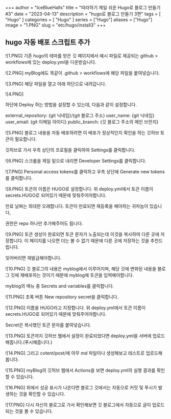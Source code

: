 +++
author = "IceBlueHalls"
title = "따라하기 제일 쉬운 Hugo로 블로그 만들기 #3"
date = "2023-04-13"
description = "hugo로 블로그 만들기 3편"
tags = [
    "Hugo"
]
categories = [
    "Hugo"
]
series = ["Hugo"]
aliases = ["Hugo"]
image = "1.PNG"
slug = "etc/hugo/install3"
+++

## hugo 자동 배포 스크립트 추가

![1.PNG]
기존 hugo의 테마를 받은 깃 페이지에서 예시 파일로 제공되는 github > workflows에 있는 deploy.yml을 다운받습니다.

![2.PNG]
myBlog에도 똑같이 .github > workflows에 해당 파일을 붙여넣습니다.

![3.PNG]
해당 파일을 열고 아래 하단으로 내려갑니다.

![4.PNG]

하단에 Deploy 하는 방법을 설정할 수 있는데, 다음과 같이 설정합니다.

external_repository: {git 닉네임}/{git 블로그 주소}
user_name: {git 닉네임}
user_email: {git 이메일 아이디}
public_branch: {깃 블로그 주소의 메인 브런치}

![5.PNG]
블로그 내용을 자동 배포하려면 이 배포가 정상적인지 확인을 하는 깃허브 토큰이 필요합니다.

깃허브로 가서 우측 상단의 프로필을 클릭하여 Settings를 클릭합니다.

![6.PNG]
스크롤을 제일 밑으로 내리면 Developer Settings를 클릭합니다.

![7.PNG]
Personal access tokens를 클릭하고 우측 상단에 Generate new tokens를 클릭합니다.

![8.PNG]
토큰의 이름은 HUGO로 설정합니다. 위 deploy.yml에서 토큰 이름이 secrets.HUGO로 되어있기 때문에 맞춰주어야합니다.

만료 날짜는 최대한 오래합니다. 토큰이 만료되면 재등록을 해야하는 귀차늠이 있습니다,

권한은 repo 하나만 추가해주어도 됩니다.

![9.PNG]
토큰 생성이 완료되면 토큰 문자가 노출되는데 이것을 복사하여 다른 곳에 저장합니다. 이 페이지를 나오면 더는 볼 수 없기 때문에 다른 곳에 저장하는 것을 추천드립니다.

잊어버리면 재발급해야합니다.

![10.PNG]
깃 블로그의 내용은 myblog에서 이루어지며, 해당 깃에 변화된 내용을 블로그 깃에 재배포하는 것이기 때문에 myblog에 토큰을 입력해야합니다.

myblog의 메뉴 중 Secrets and variables를 클릭합니다.

![11.PNG]
초록 버튼 New repository secret을 클릭합니다.

![12.PNG]
이름을 HUGO라고 지정합니다. 위 deploy.yml에서 토큰 이름이 secrets.HUGO로 되어있기 때문에 맞춰주어야합니다.

Secret은 복사했던 토큰 문자를 붙여넣습니다.

![13.PNG]
토큰까지 깃허브 웹에서 설정이 완료되었다면 deploy.yml을 서버에 업로드해줍니다.(푸시해줍니다.)

![14.PNG]
그리고 cotent/post/에 아무 md 파일이나 생성해보고 테스트로 업로드해봅니다.

![15.PNG]
myBlog의 깃허브 웹에서 Actions을 보면 deploy.yml의 실행 결과를 확인할 수 있습니다.

![16.PNG]
위에서 성공 표시가 나온다면 블로그 깃에서는 자동으로 커밋 및 푸시가 발생하는 것을 확인할 수 있습니다.

![17.PNG]
다시 자신의 블로그로 가서 확인해보면 깃 블로그에서 자동으로 글이 업로드 되는 것을 볼 수 있습니다.